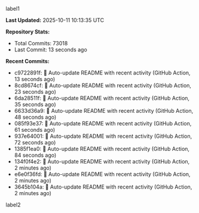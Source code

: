 
label1 
<!-- ACTIVITY_START -->
**Last Updated:** 2025-10-11 10:13:35 UTC

**Repository Stats:**
- Total Commits: 73018
- Last Commit: 13 seconds ago

**Recent Commits:**
- c9722891f: 🤖 Auto-update README with recent activity (GitHub Action, 13 seconds ago)
- 8cd8674cf: 🤖 Auto-update README with recent activity (GitHub Action, 23 seconds ago)
- 6da28511f: 🤖 Auto-update README with recent activity (GitHub Action, 35 seconds ago)
- 6633d36a9: 🤖 Auto-update README with recent activity (GitHub Action, 48 seconds ago)
- 085f93e37: 🤖 Auto-update README with recent activity (GitHub Action, 61 seconds ago)
- 937e64001: 🤖 Auto-update README with recent activity (GitHub Action, 72 seconds ago)
- 1385f1ea0: 🤖 Auto-update README with recent activity (GitHub Action, 84 seconds ago)
- 134f0f4e2: 🤖 Auto-update README with recent activity (GitHub Action, 2 minutes ago)
- e6e0f36fd: 🤖 Auto-update README with recent activity (GitHub Action, 2 minutes ago)
- 3645b104a: 🤖 Auto-update README with recent activity (GitHub Action, 2 minutes ago)
<!-- ACTIVITY_END -->

label2
